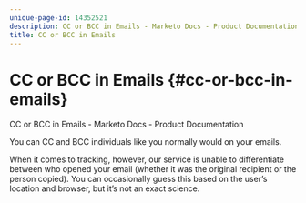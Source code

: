 ```yaml
---
unique-page-id: 14352521
description: CC or BCC in Emails - Marketo Docs - Product Documentation
title: CC or BCC in Emails
---
```


# CC or BCC in Emails {#cc-or-bcc-in-emails}

CC or BCC in Emails - Marketo Docs - Product Documentation

You can CC and BCC individuals like you normally would on your emails.

When it comes to tracking, however, our service is unable to differentiate between who opened your email (whether it was the original recipient or the person copied). You can occasionally guess this based on the user’s location and browser, but it’s not an exact science.
